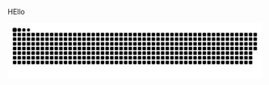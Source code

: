 
HEllo

<picture>
  <source media="(prefers-color-scheme: dark)" srcset="https://raw.githubusercontent.com/6Dayanand9/https://raw.githubusercontent.com/6Dayanand9/Readme_Profile/output/github-snake.svg
/output/github-snake-dark.svg" />
  <source media="(prefers-color-scheme: light)" srcset="https://raw.githubusercontent.com/6Dayanand9/https://raw.githubusercontent.com/6Dayanand9/Readme_Profile/output/github-snake.svg
/output/github-snake.svg" />
  <img alt="github-snake" src="https://raw.githubusercontent.com/6Dayanand9/6Dayanand9/output/github-snake.svg" />
</picture>
